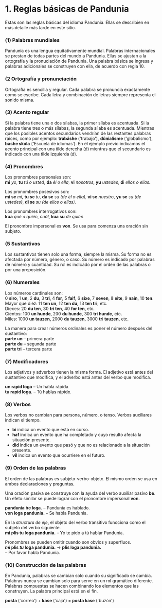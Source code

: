 
# 1. Reglas básicas de Pandunia

Estas son las reglas básicas del idioma Pandunia.
Ellas se describien en más detalle más tarde en este sitio.

### (1) Palabras mundiales

Pandunia es una lengua equitativamente mundial.
Palabras internacionales se prestan de todas partes del mundo a Pandunia.
Ellas se ajustan a la ortografía y la pronuciación de Pandunia.
Una palabra básica se ingresa y palabras adicionales se construyen con ella, de acuerdo con regla 10.


### (2 Ortografía y pronunciación
Ortografía es sencilla y regular.
Cada palabra se pronuncia exactamente como se escribe.
Cada letra y combinación de letras siempre representa el sonido misma.


### (3) Acento regular

Si la palabra tiene una o dos sílabas, la primer sílaba es acentuada.
Si la palabra tiene tres o más sílabas, la segunda sílaba es acentuada.
Mientras que los posibles acentos secundarios vendrían de las restantes palabras raices, como por ejemplo:
**trabáshe** ('trabajo'), **dúnialìsme** ('globalismo'), **bàshe skóla** ('Escuela de idiomas').
En el ejemplo previo indicamos el acento principal con una tilde derecha (*á*) mientras que el secundario es indicado con una tilde izquierda (*à*).

### (4) Pronombres

Los pronombres personales son:  
**mi** _yo_, **tu** _tú o usted_, **da** _él o ella_,
**vi** _nosotros_, **yu** _ustedes_, **di** _ellos o ellas_.

Los pronombres posesivos son:  
**mi se** _mi_, **tu se** _tu_, **da se** _su (de él o ella)_,
**vi se** _nuestro_, **yu se** _su (de ustedes)_, **di se** _su (de ellos o ellas)_.

Los pronombres interrogativos son:  
**kua**
_qué o quién_, _cuál_,
**kua su**
_de quién_.

El pronombre impersonal es **von**.
Se usa para comenza una oración sin subjeto.


### (5 Sustantivos

Los sustantivos tienen solo una forma, siempre la misma.
Su forma no es afectada por número, género, o caso.
Su número es indicado por palabras de número y cuantidad.
Su rol es indicado por el orden de las palabras o por una preposición.
### (6) Numerales

Los números cardinales son:  
0 **siro**, 1 **un**, 2 **du**, 3 **tri**, 4 **for**, 5 **faif**, 6 **sixe**,
7 **seven**, 8 **eite**, 9 **nain**, 10 **ten**.  
Mayor que diez: 11 **ten un**, 12 **ten du**, 13 **ten tri**, etc.  
Dieces: 20 **du ten**, 30 **tri ten**, 40 **for ten**, etc.  
Cientos: 100 **un hunde**, 200 **du hunde**, 300 **tri hunde**, etc.  
Miles: 1000 **un tauzen**, 2000 **du tauzen**, 3000 **tri tauzen**, etc.

La manera para crear números ordinales es poner el número después del sustantivo:  
**parte un**
– primera parte  
**parte du**
– segunda parte  
**parte tri**
– tercera parte


### (7) Modificadores

Los adjetivos y adverbos tienen la misma forma.
El adjetivo está antes del sustantivo que modifica,
y el adverbo está antes del verbo que modifica.

**un rapid loga**
– Un habla rápida.  
**tu rapid loga.**
– Tú hablas rápido.


### (8) Verbos

Los verbos no cambian para persona, número, o tenso.
Verbos auxiliares indican el tiempo.

- **bi**
  indica un evento que está en curso.
- **haf**
  indica un evento que ha completado y cuyo resulto afecta la situación presente.
- **did**
  indica un evento que pasó y que no es relacionado a la situación presente.
- **vil**
  indica un evento que ocurriere en el futuro.


### (9) Orden de las palabras

El orden de las palabras es subjeto-verbo-objeto.
El mismo orden se usa en ambos declaraciones y preguntas.

Una oración pasiva se construye con la ayuda del verbo auxiliar pasivo
**be**.
Un efeto similar se puede lograr con el pronombre impersonal
**von**.

**pandunia be loga.**
– Pandunia es hablado.  
**von loga pandunia.**
– Se habla Pandunia.

En la _structura de eje_, el objeto del verbo transitivo funcciona como el subjeto del verbo siguiente.  
**mi plis tu loga pandunia.**
– Yo te pido a tú hablar Pandunia.

Pronombres se pueden omitir cuando son obvios y superfluos.  
**_mi_ plis _tu_ loga pandunia.**
→ **plis loga pandunia.**  
– Por favor habla Pandunia.


### (10) Construcción de las palabras

En Pandunia, palabras se cambian solo cuando su significado se cambia.
Palabras nunca se cambian solo para serve en un rol gramático diferente.
Palabras compuestas se hacen combinando los elementos que las construyen.
La palabra principal está en el fin.

**posta**
('correo') +
**kase**
('caja') =
**posta kase**
('buzón')

